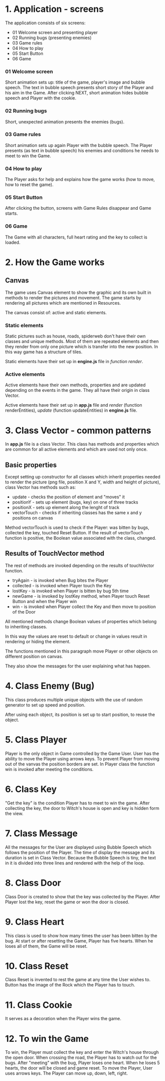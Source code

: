 # 1. Application - screens

The application consists of six screens:
* 01 Welcome screen and presenting player
* 02 Running bugs (presenting enemies)
* 03 Game rules
* 04 How to play
* 05 Start Button
* 06 Game


### 01 Welcome screen 
Short animation sets up: title of the game, player's image and bubble speech. The text in bubble speech presents short story of the Player and his aim in the Game. After clicking NEXT, short animation hides bubble speech and Player with the cookie.

### 02 Running bugs
Short, unexpected animation presents the enemies (bugs).

### 03 Game rules
Short animation sets up again Player with the bubble speech. The Player presents (as text in bubble speech) his enemies and conditions he needs to meet to win the Game.

### 04 How to play
The Player asks for help and explains how the game works (how to move, how to reset the game).

### 05 Start Button
After clicking the button, screens with Game Rules disappear and Game starts.

### 06 Game
The Game with all characters, full heart rating and the key to collect is loaded.


# 2. How the Game works

## Canvas

The game uses Canvas element to show the graphic and its own built in methods to render the pictures and movement. The game starts by rendering all pictures which are mentioned in Resources.

The canvas consist of: active and static elements.

### Static elements
Static pictures such as house, roads, spiderweb don't have their own classes and unique methods. Most of them are repeated elements and then they render from only one picture which is transfer into the new position. In this way game has a structure of tiles.

Static elements have their set up in **engine.js** file in *function render*.

### Active elements
Active elements have their own methods, properties and are updated depending on the events in the game. They all have their origin in class Vector.

Active elements have their set up in **app.js** file and *render* (function renderEntities), *update* (function updateEntities) in **engine.js** file.


# 3. Class Vector - common patterns

In **app.js** file is a class Vector. This class has methods and properties which are common for all active elements and which are used not only once.


## Basic properties

Except setting up constructor for all classes which inherit properties needed to render the picture (png file, position X and Y, width and height of picture), class Vector has methods such as:

* update - checks the position of element and "moves" it
* positionY - sets up element (bugs, key) on one of three tracks
* positionX - sets up element along the lenght of track
* vectorTouch - checks if inheriting classes has the same x and y positions on canvas

Method vectorTouch is used to check if the Player: was bitten by bugs, collected the key, touched Reset Button. If the result of vectorTouch function is positive, the Boolean value associated with the class, changed.


## Results of TouchVector method

The rest of methods are invoked depending on the results of touchVector function.

* tryAgain - is invoked when Bug bites the Player
* collected - is invoked when Player touch the Key
* lostKey - is invoked when Player is bitten by bug 5th time
* newGame - is invoked by lostKey method, when Player touch Reset Button and when the Player win
* win - is invoked when Player collect the Key and then move to position of the Door

All mentioned methods change Boolean values of properties which belong to inheriting classes. 

In this way the values are reset to default or change in values result in rendering or hiding the element.

The functions mentioned in this paragraph move Player or other objects on different position on canvas.

They also show the messages for the user explaining what has happen.


# 4. Class Enemy (Bug)

This class produces multiple unique objects with the use of random generator to set up speed and position.

After using each object, its position is set up to start position, to reuse the object.


# 5. Class Player

Player is the only object in Game controlled by the Game User. User has the ability to move the Player using arrows keys. To prevent Player from moving out of the vanvas the position borders are set. In Player class the function win is invoked after meeting the conditions.


# 6. Class Key

"Get the key" is the condition Player has to meet to win the game. After collecting the key, the door to Witch's house is open and key is hidden form the view.


# 7. Class Message

All the messages for the User are displayed using Bubble Speech which follows the position of the Player. The time of display the message and its duration is set in Class Vector. Because the Bubble Speech is tiny, the text in it is divided into three lines and rendered with the help of the loop. 


# 8. Class Door

Class Door is created to show that the key was collected by the Player. After Player lost the key, reset the game or won the door is closed.


# 9. Class Heart

This class is used to show how many times the user has been bitten by the bug. At start or after resetting the Game, Player has five hearts. When he loses all of them, the Game will be reset.  


# 10. Class Reset

Class Reset is invented to rest the game at any time the User wishes to. Button has the image of the Rock which the Player has to touch.

# 11. Class Cookie

It serves as a decoration when the Player wins the game.

# 12. To win the Game

To win, the Player must collect the key and enter the Witch's house through the open door. When crossing the road, the Player has to watch out for the bugs. After "meeting" with the bug, Player loses one heart. When he loses 5 hearts, the door will be closed and game reset. To move the Player, User uses arrows keys. The Player can move up, down, left, right.
